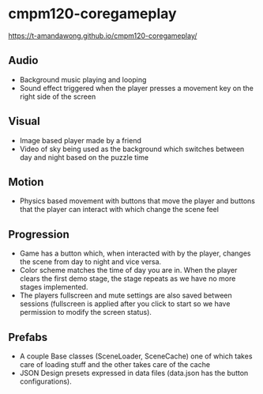 # cmpm120-coregameplay
https://t-amandawong.github.io/cmpm120-coregameplay/

## Audio
- Background music playing and looping
- Sound effect triggered when the player presses a movement key on the right side of the screen

## Visual
- Image based player made by a friend
- Video of sky being used as the background which switches between day and night based on the puzzle time

## Motion
- Physics based movement with buttons that move the player and buttons that the player can interact with which change the scene feel

## Progression
- Game has a button which, when interacted with by the player, changes the scene from day to night and vice versa.
- Color scheme matches the time of day you are in.  When the player clears the first demo stage, the stage repeats as we have no more stages implemented.
- The players fullscreen and mute settings are also saved between sessions (fullscreen is applied after you click to start so we have permission to modify the screen status).

## Prefabs
- A couple Base classes (SceneLoader, SceneCache) one of which takes care of loading stuff and the other takes care of the cache
- JSON Design presets expressed in data files (data.json has the button configurations).
